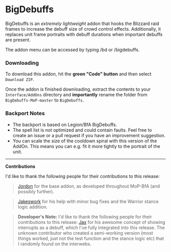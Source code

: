 # BigDebuffs

BigDebuffs is an _extremely lightweight_ addon that hooks the Blizzard raid frames to increase the debuff size of crowd control effects. Additionally, it replaces unit frame portraits with debuff durations when important debuffs are present.

The addon menu can be accessed by typing /bd or /bigdebuffs.

### Downloading

To download this addon, hit the **green "Code" button** and then select `Download ZIP`.

Once the addon is finished downloading, extract the contents to your `Interface/AddOns` directory and **importantly** rename the folder from `BigDebuffs-MoP-master` to `BigDebuffs`.

### Backport Notes
* The backport is based on Legion/BfA BigDebuffs.
* The spell list is not optimized and could contain faults.  Feel free to create an issue or a pull request if you have an improvement suggestion.
* You can scale the size of the cooldown spiral with this version of the AddOn. This means you can e.g. fit it more tightly to the portrait of the unit.
---
**Contributions**

 I'd like to thank the following people for their contributions to this release:
> [Jordon][1] for the base addon, as developed throughout MoP-BfA (and possibly further).

> [Jakeswork][2] for his help with minor bug fixes and the Warrior stance logic addition.

> **Developer's Note:** 
> I'd like to thank the following people for their contributions to this release:
> [Jax][3] for his awesome concept of showing interrupts as a debuff, which I've fully integrated into this release.
> The unknown contributor who created a semi-working version (most things worked, just not the test function and the stance logic etc) that I randomly found on the interwebs.

[1]: https://github.com/jordonwow
[2]: https://github.com/jakeswork
[3]: https://twitter.com/jaxirl
